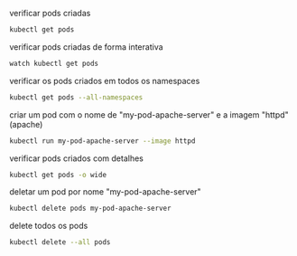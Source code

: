 
verificar pods criadas
```bash
kubectl get pods
```

verificar pods criadas de forma interativa
```bash
watch kubectl get pods
```

verificar os pods criados em todos os namespaces
```bash
kubectl get pods --all-namespaces
```

criar um pod com o nome de "my-pod-apache-server" e a imagem "httpd" (apache)
```bash
kubectl run my-pod-apache-server --image httpd
```

verificar pods criados com detalhes
```bash
kubectl get pods -o wide
```

deletar um pod por nome "my-pod-apache-server"
```bash
kubectl delete pods my-pod-apache-server
```

delete todos os pods
```bash
kubectl delete --all pods
```
